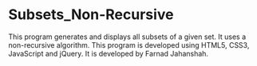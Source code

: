 # Subsets_Non-Recursive
This program generates and displays all subsets of a given set. It uses a non-recursive algorithm.
This program is developed using HTML5, CSS3, JavaScript and jQuery. It is developed by Farnad Jahanshah.
